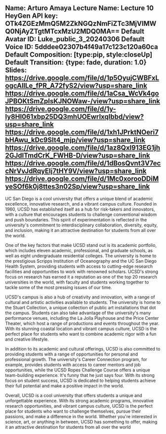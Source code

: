 Name: Arturo Amaya
Lecture Name: Lecture 10
HeyGen API key: OTk4ZGEzMmQ5M2ZkNGQzNmFiZTc3MjVlMWQ0NjAyZTgtMTcxMzU2MDQ0MA==
Default Avatar ID: Luke_public_3_20240306
Default Voice ID: 5dddee02307b4f49a17c123c120a60ca
Default Composition: [type:pip, style:closeUp]
Default Transition: {type: fade, duration: 1.0}
Slides:
    https://drive.google.com/file/d/1p5OyujCWBFxLogcAllLe_fPR_A72fyS2/view?usp=share_link
    https://drive.google.com/file/d/1aCsa_WcVk4goJPBOKtSmZpIsKJNOWaw-/view?usp=share_link
    https://drive.google.com/file/d/1y-ly8HI061xbp25DQ3mhUOEwrIxqIbbd/view?usp=share_link
    https://drive.google.com/file/d/1xh1JPrktNOeri7bHAwu_kDc9SIt4_mjp/view?usp=share_link
    https://drive.google.com/file/d/1az8Qxl913EG1jh2GJdlTmdCrK_FWHB-D/view?usp=share_link
    https://drive.google.com/file/d/1dBosQvnt3V7eccNrVvJdRqyEIj7tHY9V/view?usp=share_link
    https://drive.google.com/file/d/1Mc0xorooDDiMyeSOf6k0j8ttes3n02Sp/view?usp=share_link 
--

UC San Diego is a cool university that offers a unique blend of academic excellence, innovative research, and a vibrant campus culture. Founded in 1960, UCSD has established itself as a hub for risk-takers and innovators, with a culture that encourages students to challenge conventional wisdom and push boundaries. This spirit of experimentation is reflected in the university's commitment to interdisciplinary collaboration, diversity, equity, and inclusion, making it an attractive destination for students from all over the world.

One of the key factors that make UCSD stand out is its academic portfolio, which includes eleven academic, professional, and graduate schools, as well as eight undergraduate residential colleges. The university is home to the prestigious Scripps Institution of Oceanography and the UC San Diego Health System, providing students with access to cutting-edge research facilities and opportunities to work with renowned scholars. UCSD's strong focus on research has earned it a reputation as one of the top 20 research universities in the world, with faculty and students working together to tackle some of the most pressing issues of our time.

UCSD's campus is also a hub of creativity and innovation, with a range of cultural and artistic activities available to students. The university is home to the Stuart Collection, a unique collection of public art installations that dot the campus. Students can also take advantage of the university's many performance venues, including the La Jolla Playhouse and the Price Center Theater, which host a range of productions and events throughout the year. With its stunning coastal location and vibrant campus culture, UCSD is the perfect place for students who want to combine academic rigor with a fun and creative lifestyle.

In addition to its academic and cultural offerings, UCSD is also committed to providing students with a range of opportunities for personal and professional growth. The university's Career Connection program, for example, provides students with access to career mentors and job opportunities, while the UCSD Ropes Challenge Course offers a unique team-building experience. It's funny that he just says four. With its strong focus on student success, UCSD is dedicated to helping students achieve their full potential and make a positive impact in the world.

Overall, UCSD is a cool university that offers students a unique and unforgettable experience. With its strong academic programs, innovative research opportunities, and vibrant campus culture, UCSD is the perfect place for students who want to challenge themselves, pursue their passions, and make a difference in the world. Whether you're interested in science, art, or anything in between, UCSD has something to offer, making it an attractive destination for students from all over the world